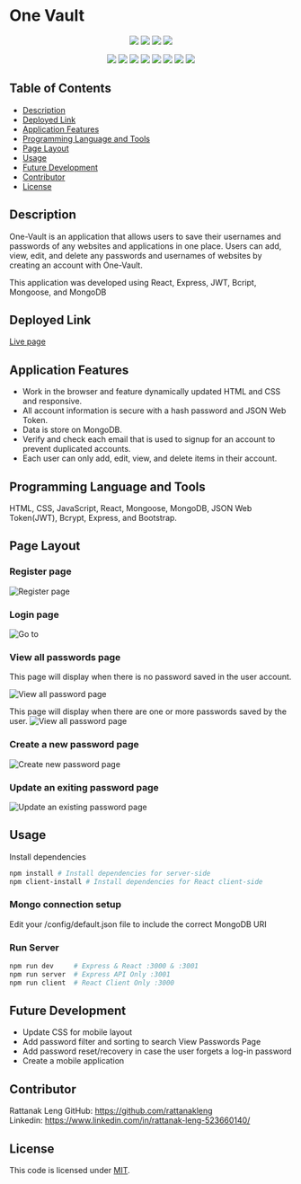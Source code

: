 # One Vault

<p align="center">
    <img src="https://img.shields.io/github/repo-size/rattanakleng/one-vault" />
    <img src="https://img.shields.io/github/issues/rattanakleng/one-vault" />
    <img src="https://img.shields.io/github/last-commit/rattanakleng/one-vault" />
    <img src="https://img.shields.io/badge/License-MIT-yellow.svg" />
</p>

<p align="center">
   <img src="https://img.shields.io/badge/-React-blue" >
   <img src="https://img.shields.io/badge/-Javascript-red" />
   <img src="https://img.shields.io/badge/-Node.js-yellow" />
    <img src="https://img.shields.io/badge/-Mongoose-violet" />
    <img src="https://img.shields.io/badge/-MongoDB-green" />
    <img src="https://img.shields.io/badge/-JWT-teal" /> 
    <img src="https://img.shields.io/badge/-Bcrypt-gray" /> 
   <img src="https://img.shields.io/badge/-Bootstrap-indigo" />
</p>

## Table of Contents
- [Description](#description)
- [Deployed Link](#Deployed-Link)
- [Application Features](#Application-Features)
- [Programming Language and Tools](#Programming-Language-and-Tools)
- [Page Layout](#Page-Layout)
- [Usage](#Usage)
- [Future Development](#Future-Development)
- [Contributor](#Contributor)
- [License](#License)


## Description

One-Vault is an application that allows users to save their usernames and passwords of any websites and applications in one place. Users can add, view, edit, and delete any passwords and usernames of websites by creating an account with One-Vault. 
 
This application was developed using React, Express, JWT, Bcript, Mongoose, and MongoDB

## Deployed Link

[Live page](https://one-vault.herokuapp.com/)

## Application Features

- Work in the browser and feature dynamically updated HTML and CSS and responsive.
- All account information is secure with a hash password and JSON Web Token.
- Data is store on MongoDB.
- Verify and check each email that is used to signup for an account to prevent duplicated accounts.
- Each user can only add, edit, view, and delete items in their account.

## Programming Language and Tools

HTML, CSS, JavaScript, React, Mongoose, MongoDB, JSON Web Token(JWT), Bcrypt, Express, and Bootstrap.

## Page Layout

### Register page

![Register page](https://user-images.githubusercontent.com/29310963/115632017-c0abca00-a2bb-11eb-940a-d86591d55ff9.jpg)

### Login page

![Go to ](https://user-images.githubusercontent.com/29310963/115632058-d28d6d00-a2bb-11eb-9920-1d25f957e6d3.jpg)

### View all passwords page
This page will display when there is no password saved in the user account.

![View all password page](https://user-images.githubusercontent.com/29310963/115632126-ef29a500-a2bb-11eb-8ba8-a359b7a73be2.jpg)

This page will display when there are one or more passwords saved by the user.
![View all password page](https://user-images.githubusercontent.com/29310963/115632424-87278e80-a2bc-11eb-8861-b4bd7726b1cf.jpg)

### Create a new password page

![Create new password page](https://user-images.githubusercontent.com/29310963/115632555-d8378280-a2bc-11eb-8ad1-ea6a567561e3.jpg)

### Update an exiting password page

![Update an existing password page](https://user-images.githubusercontent.com/29310963/115634105-c7d3d780-a2bd-11eb-9c56-5fa2f24bb312.jpg)


## Usage

Install dependencies

```bash
npm install # Install dependencies for server-side
npm client-install # Install dependencies for React client-side
```

### Mongo connection setup

Edit your /config/default.json file to include the correct MongoDB URI

### Run Server

```bash
npm run dev     # Express & React :3000 & :3001
npm run server  # Express API Only :3001
npm run client  # React Client Only :3000
```
## Future Development

- Update CSS for mobile layout
- Add password filter and sorting to search View Passwords Page
- Add password reset/recovery in case the user forgets a log-in password
- Create a mobile application

## Contributor
Rattanak Leng 
GitHub: https://github.com/rattanakleng </br>
Linkedin: https://www.linkedin.com/in/rattanak-leng-523660140/

## License
This code is licensed under [MIT](https://opensource.org/licenses/MIT”).
